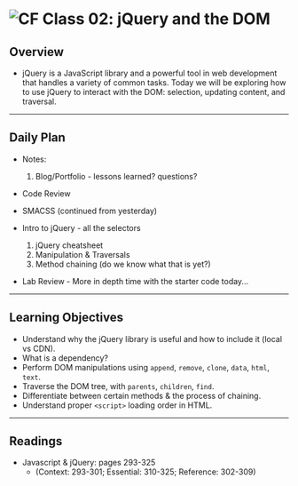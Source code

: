 ![CF](https://i.imgur.com/7v5ASc8.png)  Class 02: jQuery and the DOM
=======
## Overview

- jQuery is a JavaScript library and a powerful tool in web development that handles a variety of common tasks. Today we will be exploring how to use jQuery to interact with the DOM: selection, updating content, and traversal.

---

## Daily Plan

- Notes:
  1. Blog/Portfolio - lessons learned? questions?

- Code Review
- SMACSS (continued from yesterday)
- Intro to jQuery - all the selectors
  1. jQuery cheatsheet
  2. Manipulation & Traversals
  3. Method chaining (do we know what that is yet?)
- Lab Review - More in depth time with the starter code today...

---

## Learning Objectives

* Understand why the jQuery library is useful and how to include it (local vs CDN).
* What is a dependency?
* Perform DOM manipulations using `append`, `remove`, `clone`, `data`, `html`, `text`.
* Traverse the DOM tree, with `parents`, `children`, `find`.
* Differentiate between certain methods & the process of chaining.
* Understand proper `<script>` loading order in HTML.

---

## Readings

* Javascript & jQuery: pages 293-325
  * (Context: 293-301; Essential: 310-325; Reference: 302-309)
